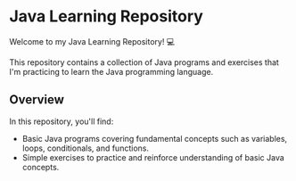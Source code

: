 # Java Learning Repository

Welcome to my Java Learning Repository! 💻

This repository contains a collection of Java programs and exercises that I'm practicing to learn the Java programming language. 

## Overview

In this repository, you'll find:

-  Basic Java programs covering fundamental concepts such as variables, loops, conditionals, and functions.
-  Simple exercises to practice and reinforce understanding of basic Java concepts.
 

